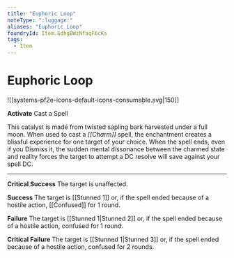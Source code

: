 ```yaml
---
title: "Euphoric Loop"
noteType: ":luggage:"
aliases: "Euphoric Loop"
foundryId: Item.6dhgBWzNfaqF6cKs
tags:
  - Item
---
```


# Euphoric Loop
![[systems-pf2e-icons-default-icons-consumable.svg|150]]

**Activate** Cast a Spell

This catalyst is made from twisted sapling bark harvested under a full moon. When used to cast a _[[Charm]]_ spell, the enchantment creates a blissful experience for one target of your choice. When the spell ends, even if you Dismiss it, the sudden mental dissonance between the charmed state and reality forces the target to attempt a DC resolve will save against your spell DC.

* * *

**Critical Success** The target is unaffected.

**Success** The target is [[Stunned 1]] or, if the spell ended because of a hostile action, [[Confused]] for 1 round.

**Failure** The target is [[Stunned 1|Stunned 2]] or, if the spell ended because of a hostile action, confused for 1 round.

**Critical Failure** The target is [[Stunned 1|Stunned 3]] or, if the spell ended because of a hostile action, confused for 2 rounds.
